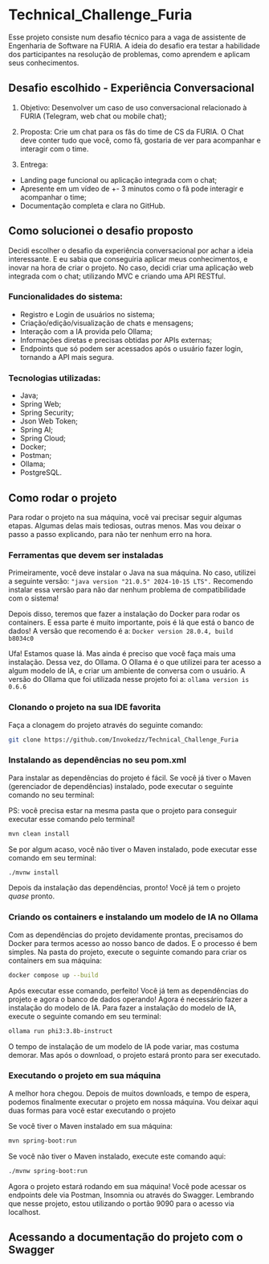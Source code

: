 # Technical_Challenge_Furia

Esse projeto consiste num desafio técnico para a vaga de assistente de Engenharia de Software na FURIA.
A ideia do desafio era testar a habilidade dos participantes na resolução de problemas, como aprendem e aplicam seus conhecimentos.

## Desafio escolhido - Experiência Conversacional

1. Objetivo: Desenvolver um caso de uso conversacional relacionado à FURIA (Telegram, web chat ou mobile chat);

2. Proposta: Crie um chat para os fãs do time de CS da FURIA. O Chat deve conter tudo que você, como fã, gostaria de ver para acompanhar e interagir com o time.

3. Entrega: 

- Landing page funcional ou aplicação integrada com o chat;
- Apresente em um vídeo de +- 3 minutos como o fã pode interagir e acompanhar o time;
- Documentação completa e clara no GitHub.

## Como solucionei o desafio proposto

Decidi escolher o desafio da experiência conversacional por achar a ideia interessante. E eu sabia que conseguiria aplicar meus conhecimentos, e inovar na hora de criar o projeto. 
No caso, decidi criar uma aplicação web integrada com o chat; utilizando MVC e criando uma API RESTful.

### Funcionalidades do sistema:

- Registro e Login de usuários no sistema;
- Criação/edição/visualização de chats e mensagens;
- Interação com a IA provida pelo Ollama;
- Informações diretas e precisas obtidas por APIs externas;
- Endpoints que só podem ser acessados após o usuário fazer login, tornando a API mais segura.

### Tecnologias utilizadas: 

- Java;
- Spring Web;
- Spring Security;
- Json Web Token;
- Spring AI;
- Spring Cloud;
- Docker;
- Postman;
- Ollama;
- PostgreSQL.

## Como rodar o projeto

Para rodar o projeto na sua máquina, você vai precisar seguir algumas etapas. Algumas delas mais tediosas, outras menos. 
Mas vou deixar o passo a passo explicando, para não ter nenhum erro na hora.

### Ferramentas que devem ser instaladas

Primeiramente, você deve instalar o Java na sua máquina. No caso, utilizei a seguinte versão: 
```"java version "21.0.5" 2024-10-15 LTS".```
Recomendo instalar essa versão para não dar nenhum problema de compatibilidade com o sistema!

Depois disso, teremos que fazer a instalação do Docker para rodar os containers. E essa parte é muito importante, pois é lá que está o banco de dados!
A versão que recomendo é a: ```Docker version 28.0.4, build b8034c0```

Ufa! Estamos quase lá. Mas ainda é preciso que você faça mais uma instalação. Dessa vez, do Ollama. O Ollama é o que utilizei para ter acesso a algum modelo de IA, 
e criar um ambiente de conversa com o usuário. A versão do Ollama que foi utilizada nesse projeto foi a: ```ollama version is 0.6.6```

### Clonando o projeto na sua IDE favorita

Faça a clonagem do projeto através do seguinte comando:

```bash
git clone https://github.com/Invokedzz/Technical_Challenge_Furia
```

### Instalando as dependências no seu pom.xml

Para instalar as dependências do projeto é fácil. Se você já tiver o Maven (gerenciador de dependências) instalado, pode executar o seguinte comando no seu terminal:

PS: você precisa estar na mesma pasta que o projeto para conseguir executar esse comando pelo terminal!

```bash
mvn clean install
```

Se por algum acaso, você não tiver o Maven instalado, pode executar esse comando em seu terminal:

```bash
./mvnw install
```

Depois da instalação das dependências, pronto! Você já tem o projeto *quase* pronto.

### Criando os containers e instalando um modelo de IA no Ollama

Com as dependências do projeto devidamente prontas, precisamos do Docker para termos acesso ao nosso banco de dados. E o processo é bem simples. 
Na pasta do projeto, execute o seguinte comando para criar os containers em sua máquina:

```bash
docker compose up --build
```

Após executar esse comando, perfeito! Você já tem as dependências do projeto e agora o banco de dados operando! 
Agora é necessário fazer a instalação do modelo de IA. Para fazer a instalação do modelo de IA, execute o seguinte comando em seu terminal:

```bash
ollama run phi3:3.8b-instruct
```

O tempo de instalação de um modelo de IA pode variar, mas costuma demorar. Mas após o download, o projeto estará pronto para ser executado.

### Executando o projeto em sua máquina

A melhor hora chegou. Depois de muitos downloads, e tempo de espera, podemos finalmente executar o projeto em nossa máquina.
Vou deixar aqui duas formas para você estar executando o projeto

Se você tiver o Maven instalado em sua máquina:

```bash
mvn spring-boot:run
```

Se você não tiver o Maven instalado, execute este comando aqui:

```bash
./mvnw spring-boot:run
```

Agora o projeto estará rodando em sua máquina! Você pode acessar os endpoints dele via Postman, Insomnia ou através do Swagger. Lembrando que nesse projeto, estou utilizando o portão 9090 para o acesso via localhost.

## Acessando a documentação do projeto com o Swagger
